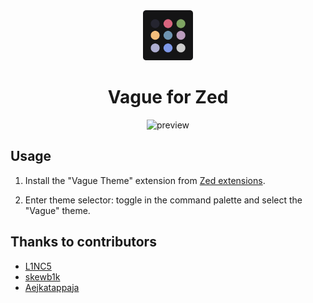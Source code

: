 <div align="center">
  <img height="80" alt="icon" src="https://github.com/vague-theme/vague/blob/main/assets/icon.png?raw=true" />
  <h1>Vague for Zed</h1>
  <img alt="preview" src="https://github.com/user-attachments/assets/e18da7b3-b56e-4d10-93c4-97b3e569dae7" />
</div>

## Usage

1. Install the "Vague Theme" extension from [Zed extensions](https://zed.dev/extensions/vague).

1. Enter theme selector: toggle in the command palette and select the "Vague" theme.

## Thanks to contributors

- [L1NC5](https://github.com/L1NC5)
- [skewb1k](https://github.com/skewb1k)
- [Aejkatappaja](https://github.com/Aejkatappaja)
